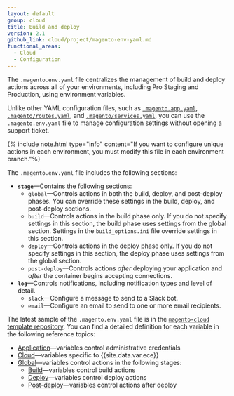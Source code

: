 ```yaml
---
layout: default
group: cloud
title: Build and deploy
version: 2.1
github_link: cloud/project/magento-env-yaml.md
functional_areas:
  - Cloud
  - Configuration
---
```


The `.magento.env.yaml` file centralizes the management of build and deploy actions across all of your environments, including Pro Staging and Production, using environment variables. 

Unlike other YAML configuration files, such as [`.magento.app.yaml`]({{page.baseurl}}/cloud/project/project-conf-files_magento-app.html), [`.magento/routes.yaml`]({{page.baseurl}}/cloud/project/project-conf-files_routes.html), and [`.magento/services.yaml`]({{page.baseurl}}/cloud/project/project-conf-files_services.html), you can use the `.magento.env.yaml` file to manage configuration settings without opening a support ticket.

{% include note.html type="info" content="If you want to configure unique actions in each environment, you must modify this file in each environment branch."%}

The `.magento.env.yaml` file includes the following sections:

-   **`stage`**—Contains the following sections:
    -   `global`—Controls actions in both the build, deploy, and post-deploy phases. You can override these settings in the build, deploy, and post-deploy sections.
    -   `build`—Controls actions in the build phase only. If you do not specify settings in this section, the build phase uses settings from the global section. Settings in the `build_options.ini` file override settings in this section.
    -   `deploy`—Controls actions in the deploy phase only. If you do not specify settings in this section, the deploy phase uses settings from the global section.
    -   `post-deploy`—Controls actions _after_ deploying your application and _after_ the container begins accepting connections.
-   **`log`**—Controls notifications, including notification types and level of detail.
    -   `slack`—Configure a message to send to a Slack bot.
    -   `email`—Configure an email to send to one or more email recipients.

The latest sample of the `.magento.env.yaml` file is in the [`magento-cloud` template repository](https://github.com/magento/magento-cloud/blob/master/.magento.env.yaml). You can find a detailed definition for each variable in the following reference topics:

-   [Application]({{page.baseurl}}/cloud/env/environment-vars_magento.html)—variables control administrative credentials
-   [Cloud]({{page.baseurl}}/cloud/env/variables-cloud.html)—variables specific to {{site.data.var.ece}}
-   [Global]({{page.baseurl}}/cloud/env/variables-intro.html)—variables control actions in the following stages:
    -   [Build]({{page.baseurl}}/cloud/env/variables-build.html)—variables control build actions
    -   [Deploy]({{page.baseurl}}/cloud/env/variables-deploy.html)—variables control deploy actions
    -   [Post-deploy]({{page.baseurl}}/cloud/env/variables-post-deploy.html)—variables control actions after deploy